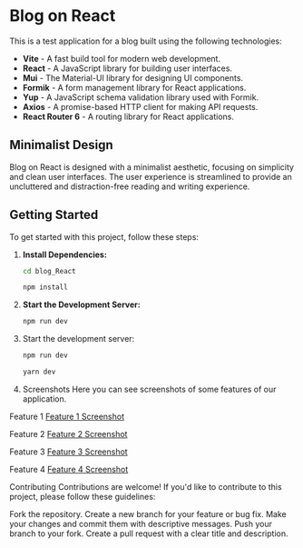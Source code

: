 # Blog on React

This is a test application for a blog built using the following technologies:

- **Vite** - A fast build tool for modern web development.
- **React** - A JavaScript library for building user interfaces.
- **Mui** - The Material-UI library for designing UI components.
- **Formik** - A form management library for React applications.
- **Yup** - A JavaScript schema validation library used with Formik.
- **Axios** - A promise-based HTTP client for making API requests.
- **React Router 6** - A routing library for React applications.

## Minimalist Design

Blog on React is designed with a minimalist aesthetic, focusing on simplicity and clean user interfaces. The user experience is streamlined to provide an uncluttered and distraction-free reading and writing experience.

## Getting Started

To get started with this project, follow these steps:

1. **Install Dependencies:**

    ```bash
    cd blog_React
    ```
    ```bash
    npm install
    ```

2. **Start the Development Server:**

    ```bash
    npm run dev
    ```
3. Start the development server:
    ```bash
    npm run dev
    ```
    ```bash
    yarn dev
    ```

4. Screenshots
Here you can see screenshots of some features of our application.

Feature 1
[Feature 1 Screenshot](screnshots/pageAbout_1.png)

Feature 2
[Feature 2 Screenshot](https://github.com/OliinykViktor/blog_React/blob/main/src/assets/screnshots/pageAbout_2_.png)

Feature 3
[Feature 3 Screenshot](https://github.com/OliinykViktor/blog_React/blob/main/src/assets/screnshots/pageBlog_1.png)

Feature 4
[Feature 4 Screenshot](https://github.com/OliinykViktor/blog_React/blob/main/src/assets/screnshots/pageBlog_2.png)


Contributing
Contributions are welcome! If you'd like to contribute to this project, please follow these guidelines:

Fork the repository.
Create a new branch for your feature or bug fix.
Make your changes and commit them with descriptive messages.
Push your branch to your fork.
Create a pull request with a clear title and description.
